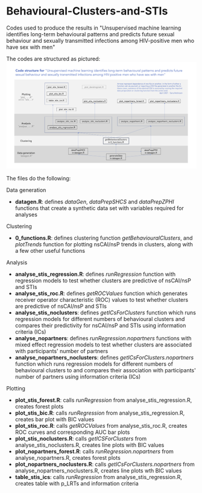 # Behavioural-Clusters-and-STIs
Codes used to produce the results in "Unsupervised machine learning identifies long-term behavioural patterns and  predicts future sexual behaviour and sexually transmitted infections among HIV-positive men who have sex with men"

The codes are structured as pictured:
![Code Structure](/code_structure.png)


The files do the following:

Data generation
- __datagen.R__: defines _dataGen_, _dataPrepSHCS_ and _dataPrepZPHI_ functions that create a synthetic data set with variables required for analyses


Clustering 
- __0_functions.R__: defines clustering function _getBehaviouralClusters_, and _plotTrends_ function for plotting nsCAI/nsP trends in clusters, along with a few other useful functions


Analysis
- __analyse_stis_regression.R__: defines _runRegression_ function with regression models to test whether clusters are predictive of nsCAI/nsP and STIs 
- __analyse_stis_roc.R__: defines _getROCValues_ function which generates receiver operator characteristic (ROC) values to test whether clusters are predictive of nsCAI/nsP and STIs 
- __analyse_stis_noclusters__: defines _getICsForClusters_ function which runs regression models for different numbers of behavioural clusters and compares their predictivity for nsCAI/nsP and STIs using information criteria (ICs)
- __analyse_nopartners__: defines _runRegression.nopartners_ functions with mixed effect regression models to test whether clusters are associated with participants' number of partners
- __analyse_nopartners_noclusters__: defines _getICsForClusters.nopartners_ function which runs regression models for different numbers of behavioural clusters to and compares their association with participants' number of partners using information criteria (ICs)


Plotting
- __plot_stis_forest.R__: calls _runRegression_ from analyse_stis_regression.R, creates forest plots
- __plot_stis_bic.R__: calls _runRegression_ from analyse_stis_regression.R, creates bar plot with BIC values
- __plot_stis_roc.R__: calls _getROCValues_ from analyse_stis_roc.R, creates ROC curves and corresponding AUC bar plots
- __plot_stis_noclusters.R__: calls _getICSForClusters_ from analyse_stis_noclusters.R, creates line plots with BIC values
- __plot_nopartners_forest.R__: calls _runRegression.nopartners_ from analyse_nopartners.R, creates forest plots
- __plot_nopartners_noclusters.R__: calls _getICsForClusters.nopartners_ from analyse_nopartners_noclusters.R, creates line plots wth BIC values
- __table_stis_ics__: calls _runRegression_ from analyse_stis_regression.R, creates table with p_LRTs and information criteria
